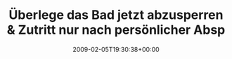 ---
retweeted: false
source: <a href="http://twitter.com" rel="nofollow">Twitter Web Client</a>
entities:
  hashtags:
  - text: sauber
    indices:
    - '91'
    - '98'
  - text: blink
    indices:
    - '99'
    - '105'
  - text: glitzer
    indices:
    - '106'
    - '114'
  symbols: []
  user_mentions: []
  urls: []
display_text_range:
- '0'
- '114'
favorite_count: '0'
id_str: '1180738485'
truncated: false
retweet_count: '0'
id: '1180738485'
created_at: Thu Feb 05 19:30:38 +0000 2009
favorited: false
full_text: 'Überlege das Bad jetzt abzusperren & Zutritt nur nach persönlicher Absprache
  zu gestatten. #sauber #blink #glitzer'
lang: de
tags:
- sauber
- blink
- glitzer
- pesos/twitter
date: '2009-02-05T19:30:38+00:00'
src: https://twitter.com/bascht/status/1180738485
original_url: https://twitter.com/bascht/status/1180738485
type: twitter_tweet
text: 'Überlege das Bad jetzt abzusperren & Zutritt nur nach persönlicher Absprache
  zu gestatten. #sauber #blink #glitzer'
title: Überlege das Bad jetzt abzusperren & Zutritt nur nach persönlicher Absp

---